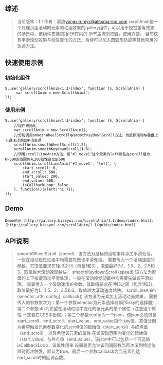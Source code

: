 ## 综述

>当前版本：1.1
>作者：莫痕<yongxin.myx@alibaba-inc.com>
>scrollAnim是一个处理页面滚动时元素的动画效果的gallery组件，可以用于视觉差等效果的场景中。该组件支持包括IE6在内的
所有主流浏览器，使用方便。
>目前仅有平滑滚动效果与线性变化的方法，后续可以加入圆弧形轨迹等其他常用的轨迹方法。

## 快速使用示例
### 初始化组件

    S.use('gallery/scrollAnim/1.1/index', function (S, ScrollAnim) {
         var scrollAnim = new ScrollAnim();
    });

### 使用示例
    S.use('gallery/scrollAnim/1.1/index', function (S, ScrollAnim) {
        //组件初始化
        var scrollAnim = new ScrollAnim();
        //分别调用smoothWheelScroll与smoothKeydownScroll方法，为鼠标滚动与键盘上下键滚动添加平滑处理
        scrollAnim.smoothWheelScroll(1.5);
        scrollAnim.smoothKeydownScroll(1.5);
        //调用scrollLineAnim方法，使‘#J_move1’这个元素的left属性在scroll值为0~500的范围内从200线性变化到600
        scrollAnim.scrollLineAnim('#J_move1', 'left', {
            start_scroll: 0,
            end_scroll: 500,
            start_value: 200,
            end_value: 600,
            isCallbackLoop: false
        }, function(){alert('hi')});
    });

## Demo
    Demo地址:[http://gallery.kissyui.com/scrollAnim/1.1/demo/index.html]:(http://gallery.kissyui.com/scrollAnim/1.1/guide/index.html)


## API说明

>smoothWheelScroll（speed）
>该方法为鼠标的滚轮事件添加平滑处理，一般在滚动视觉动画中均需要先做该平滑处理。
需要传入一个滚动速度的参数，其取值要求在1到3之间（包含1和3），取值最好为1、1.5、2、2.5和3。取值越大滚动速度越快。
>smoothKeydownScroll (speed)
>该方法为键盘的上下按键添加平滑处理，一般在滚动视觉动画中均需要先做该平滑处理。
需要传入一个滚动速度的参数，其取值要求在1到3之间（包含1和3），取值最好为1、1.5、2、2.5和3。取值越大滚动速度越快。
>scrollLineAnim (selector, attr, config[, callback])
>该方法为元素加上滚动动画效果。
>需要传入的参数依次为：第一个参数selector为元素选择器(同Kissy的选择器)；第二个参数attr为希望在滚动过程中变化的该元素的某个属性（注意这个属性
一定要在CSS中出现）；第三个参数config为一个json，该json必须包含start_scroll、end_scroll、start_value、end_value四个
key值，其值分别为希望触发元素参数变化的scroll值的起始值（start_scroll）与终点值（end_scroll），以及希望该元素的属性
在该滚动范围内变化的起始值（start_value）与终点值（end_value）。该json中可以包括一个可选值isCallbackLoop，该属性用来
设置是否允许该回调函数当再次滚到特定位置时再次触发，默认为true。最后一个参数callback为当元素到达end_scroll时的回调函数。
